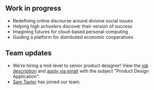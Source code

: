 

## Work in progress

- Redefining online discourse around divisive social issues
- Helping high schoolers discover their version of success
- Imagining futures for cloud-based personal computing
- Guiding a platform for distributed economic cooperatives


## Team updates
- We're hiring a mid-level to senior product designer! View the [job description](https://www.notion.so/garden3d/Product-Designer-b5060ab97f60435e80078bee35fb0866) and [apply via email](mailto:hello@hydraulics.nyc) with the subject "Product Design Application".
- [Sam Taylor](https://tohumankind.com/info) has joined our team.